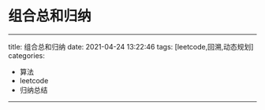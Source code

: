 # 组合总和归纳

---
title: 组合总和归纳
date: 2021-04-24 13:22:46
tags: [leetcode,回溯,动态规划]
categories:
- 算法
- leetcode
- 归纳总结
---


